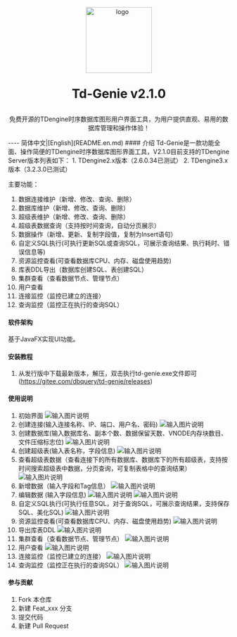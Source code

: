 <p align="center">
	<img alt="logo" src="https://gitee.com/dbquery/td-genie/raw/master/tdengine/src/main/resources/images/logo.png" width="150" height="150">
</p>

<h1 align="center" style="margin: 30px 0 30px; font-weight: bold;">Td-Genie v2.1.0</h1>
<p align="center">免费开源的TDengine时序数据库图形用户界面工具，为用户提供直观、易用的数据库管理和操作体验！</p>
----
简体中文|[English](README.en.md)
#### 介绍
Td-Genie是一款功能全面、操作简便的TDengine时序数据库图形界面工具，V2.1.0目前支持的TDengine Server版本列表如下：
1. TDengine2.x版本（2.6.0.34已测试）
2. TDengine3.x版本（3.2.3.0已测试）

主要功能：
1. 数据连接维护（新增、修改、查询、删除）
2. 数据库维护（新增、修改、查询、删除）
3. 超级表维护（新增、修改、查询、删除）
4. 超级表数据查询（支持按时间查询，自动分页展示）
5. 数据操作（新增、更新、复制字段值，复制为Insert语句）
6. 自定义SQL执行(可执行更新SQL或查询SQL，可展示查询结果、执行耗时、错误信息等) 
7. 资源监控查看(可查看数据库CPU、内存、磁盘使用趋势) 
8. 库表DDL导出（数据库创建SQL、表创建SQL）
9. 集群查看（查看数据节点、管理节点）
10. 用户查看
11. 连接监控（监控已建立的连接）
12. 查询监控（监控正在执行的查询SQL）
#### 软件架构
基于JavaFX实现UI功能。


#### 安装教程

1.  从发行版中下载最新版本，解压，双击执行td-genie.exe文件即可(https://gitee.com/dbquery/td-genie/releases)

#### 使用说明

1.  初始界面
![输入图片说明](tdengine/src/main/resources/images/readme/start.png)
2.  创建连接(输入连接名称、IP、端口、用户名、密码)
![输入图片说明](tdengine/src/main/resources/images/readme/createConnection.png)
3.  创建数据库(输入数据库名、副本个数、数据保留天数、VNODE内存块数目、文件压缩标志位)
![输入图片说明](tdengine/src/main/resources/images/readme/createDB.png)
4.  创建超级表(输入表名称，字段信息)
![输入图片说明](tdengine/src/main/resources/images/readme/createSTB.png)
5. 查看超级表数据（查看连接下的所有数据库、数据库下的所有超级表，支持按时间搜索超级表中数据，分页查询，可复制表格中的查询结果）
![输入图片说明](tdengine/src/main/resources/images/readme/queryStbRecord.png)
6. 新增数据（输入字段和Tag信息）
![输入图片说明](tdengine/src/main/resources/images/readme/insertData.png)
7. 编辑数据 (输入字段信息)
![输入图片说明](tdengine/src/main/resources/images/readme/updateDataSelectItem.png)
![输入图片说明](tdengine/src/main/resources/images/readme/updateData.png)
8. 自定义SQL执行(可执行任意SQL，对于查询SQL，可展示查询结果，支持保存SQL、美化SQL)
![输入图片说明](tdengine/src/main/resources/images/readme/executeSQL.png)
9. 资源监控查看(可查看数据库CPU、内存、磁盘使用趋势)
![输入图片说明](tdengine/src/main/resources/images/resourceMonitor.png)
10. 导出库表DDL
![输入图片说明](tdengine/src/main/resources/images/readme/exportDDL.png)
11. 集群查看（查看数据节点、管理节点）
![输入图片说明](tdengine/src/main/resources/images/readme/clusterquery.png)
12. 用户查看
![输入图片说明](tdengine/src/main/resources/images/readme/userquery.png)
13. 连接监控（监控已建立的连接）
![输入图片说明](tdengine/src/main/resources/images/readme/connectionquery.png)
14. 查询监控（监控正在执行的查询SQL）
![输入图片说明](tdengine/src/main/resources/images/readme/querymonitor.png)
#### 参与贡献

1.  Fork 本仓库
2.  新建 Feat_xxx 分支
3.  提交代码
4.  新建 Pull Request
